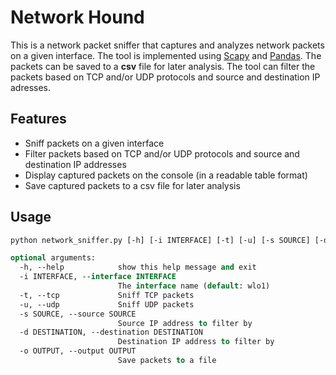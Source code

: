 # Network Hound

This is a network packet sniffer that captures and analyzes network packets on a given interface.
The tool is implemented using [Scapy](https://scapy.net/) and [Pandas](https://pandas.pydata.org/).
The packets can be saved to a **csv** file for later analysis. The tool can filter the packets based on TCP
and/or UDP protocols and source and destination IP adresses.

## Features

* Sniff packets on a given interface
* Filter packets based on TCP and/or UDP protocols and source and destination IP addresses
* Display captured packets on the console (in a readable table format)
* Save captured packets to a csv file for later analysis

## Usage

```vb
python network_sniffer.py [-h] [-i INTERFACE] [-t] [-u] [-s SOURCE] [-d DESTINATION] [-o OUTPUT]

optional arguments:
  -h, --help            show this help message and exit
  -i INTERFACE, --interface INTERFACE
                        The interface name (default: wlo1)
  -t, --tcp             Sniff TCP packets
  -u, --udp             Sniff UDP packets
  -s SOURCE, --source SOURCE
                        Source IP address to filter by
  -d DESTINATION, --destination DESTINATION
                        Destination IP address to filter by
  -o OUTPUT, --output OUTPUT
                        Save packets to a file
```

